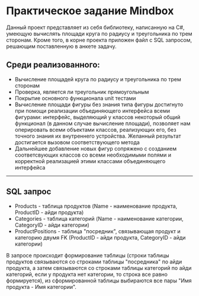 # Практическое задание Mindbox
Данный проект представляет из себя библиотеку, написанную на C#, умеющую вычислять площади круга по радиусу и треугольника по трем сторонам.
Кроме того, в корне проекта приложен файл с SQL запросом, решающим поставленную в анкете задачу.
## Среди реализованного:
- Вычисление площадей круга по радиусу и треугольника по трем сторонам
- Проверка, является ли треугольник прямоугольным
- Покрытие основного функционала unit тестами
- Вычисление площади фигуры без знания типа фигуры достигнуто при помощи реализации объединяющего интерфейса всеми фигурами: интерфейс, выделяющий у классов некоторый общий функционал (в данном случае вычисление площади), позволяет нам оперировать всеми объектами классов, реализующих его, без точного знания их внутреннего устройства. Желанный результат достигается вызовом соответствующего метода
- Дальнейшее добавление новых фигур сопряжено с созданием соответсвующих классов со всеми необходимыми полями и корректной реализацией этими классами объединяющего интерфейса
____
## SQL запрос
- Products - таблица продуктов (Name - наименование продукта, ProductID - айди продукта)
- Categories - таблица категорий (Name - наименование категории, CategoryID - айди категории)
- ProductPositions - таблица "посредник", связывающая продукт и категорию двумя FK (ProductID - айди продукта, CategoryID - айди категории)

В запросе происходит формирование таблицы (строки таблицы продуктов связываются со строками таблицы "посредника" по айди продукта, а затем связываются со строками таблицы категорий по айди категорий, если у продукта нет категории, то строка все равно формируется), из сформированной таблицы выбираются все пары "Имя продукта - Имя категории".
